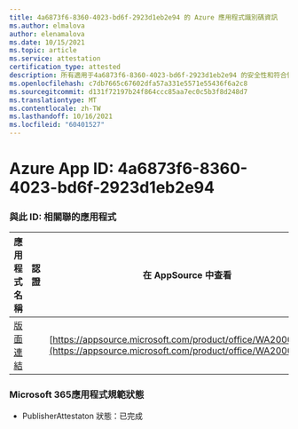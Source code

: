 ```yaml
---
title: 4a6873f6-8360-4023-bd6f-2923d1eb2e94 的 Azure 應用程式識別碼資訊
ms.author: elmalova
author: elenamalova
ms.date: 10/15/2021
ms.topic: article
ms.service: attestation
certification_type: attested
description: 所有適用于4a6873f6-8360-4023-bd6f-2923d1eb2e94 的安全性和符合性資訊資訊。
ms.openlocfilehash: c7db7665c67602dfa57a331e5571e55436f6a2c8
ms.sourcegitcommit: d131f72197b24f864ccc85aa7ec0c5b3f8d248d7
ms.translationtype: MT
ms.contentlocale: zh-TW
ms.lasthandoff: 10/16/2021
ms.locfileid: "60401527"
---
```

# <a name="azure-app-id-4a6873f6-8360-4023-bd6f-2923d1eb2e94"></a>Azure App ID: 4a6873f6-8360-4023-bd6f-2923d1eb2e94


### <a name="apps-associated-with-this-id"></a>與此 ID: 相關聯的應用程式
| **應用程式名稱** | **認證** | **在 AppSource 中查看** |
|--------------|---------------|-----------------------|
| [版面連結](https://docs.microsoft.com/microsoft-365-app-certification/forward/WA200001955) |  | [https://appsource.microsoft.com/product/office/WA200001955](https://appsource.microsoft.com/product/office/WA200001955) |

### <a name="microsoft-365-app-compliance-status"></a>Microsoft 365應用程式規範狀態
- PublisherAttestaton 狀態：已完成

